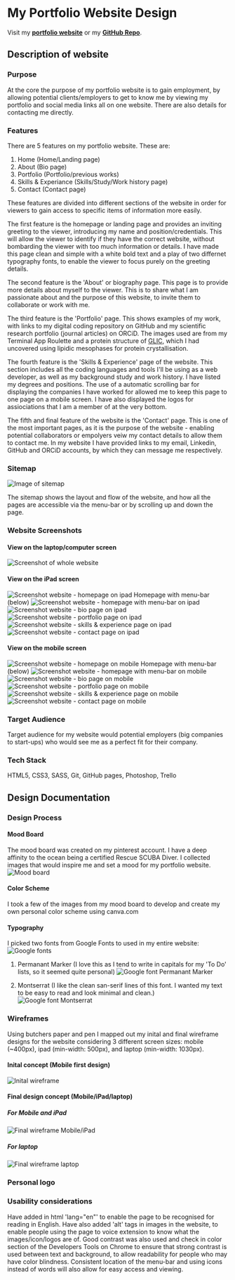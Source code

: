 # My Portfolio Website Design

Visit my **[portfolio website](https://josephine-c.github.io/)** or my **[GitHub Repo](https://github.com/josephine-c?tab=repositories)**.

## Description of website
### Purpose
At the core the purpose of my portfolio website is to gain employment, by allowing potential clients/employers to get to know me by viewing my portfolio and social media links all on one website. There are also details for contacting me directly.

### Features
There are 5 features on my portfolio website. These are:
1. Home (Home/Landing page)
2. About (Bio page)
3. Portfolio (Portfolio/previous works)
4. Skills & Experiance (Skills/Study/Work history page)
5. Contact (Contact page)

These features are divided into different sections of the website in order for viewers to gain access to specific items of information more easily.

The first feature is the homepage or landing page and provides an inviting greeting to the viewer, introducing my name and position/credentials. This will allow the viewer to identify if they have the correct website, without bombarding the viewer with too much information or details. I have made this page clean and simple with a white bold text and a play of two differnet typography fonts, to enable the viewer to focus purely on the greeting details.

The second feature is the 'About' or biography page. This page is to provide more details about myself to the viewer. This is to share what I am passionate about and the purpose of this website, to invite them to collaborate or work with me.

The third feature is the 'Portfolio' page. This shows examples of my work, with links to my digital coding repository on GitHub and my scientific research portfolio (journal articles) on ORCiD. The images used are from my Terminal App Roulette and a protein structure of [GLIC](https://www.rcsb.org/3d-view/6F7A/1), which I had uncovered using lipidic mesophases for protein crystallisation.

The fourth feature is the 'Skills & Experience' page of the website. This section includes all the coding languages and tools I'll be using as a web developer, as well as my background study and work history. I have listed my degrees and positions. The use of a automatic scrolling bar for displaying the companies I have worked for allowed me to keep this page to one page on a mobile screen. I have also displayed the logos for assiociations that I am a member of at the very bottom.

The fifth and final feature of the website is the 'Contact' page. This is one of the most important pages, as it is the purpose of the website - enabling potential collaborators or empolyers veiw my contact details to allow them to contact me. In my website I have provided links to my email, Linkedin, GitHub and ORCiD accounts, by which they can message me respectively. 

### Sitemap

![Image of sitemap](https://github.com/josephine-c/portfolio/blob/master/docs/sitemap.png "sitemap")

The sitemap shows the layout and flow of the website, and how all the pages are accessible via the menu-bar or by scrolling up and down the page.

### Website Screenshots

#### View on the laptop/computer screen
![Screenshot of whole website](https://github.com/josephine-c/portfolio/blob/master/docs/fullsite-pc.png "whole website")

#### View on the iPad screen
![Screenshot website - homepage on ipad](https://github.com/josephine-c/portfolio/blob/master/docs/ipad-home.jpg "homepage on ipad")
Homepage with menu-bar (below)
![Screenshot website - homepage with menu-bar on ipad](https://github.com/josephine-c/portfolio/blob/master/docs/ipad-home-menu.jpg "homepage with menu-bar on ipad")
![Screenshot website - bio page on ipad](https://github.com/josephine-c/portfolio/blob/master/docs/ipad-bio.jpg "bio page on ipad")
![Screenshot website - portfolio page on ipad](https://github.com/josephine-c/portfolio/blob/master/docs/ipad-portfolio.jpg "portfolio page on ipad")
![Screenshot website - skills & experience page on ipad](https://github.com/josephine-c/portfolio/blob/master/docs/ipad-skills.jpg "skills & experience page on ipad")
![Screenshot website - contact page on ipad](https://github.com/josephine-c/portfolio/blob/master/docs/ipad-contact.jpg "contact page on ipad")

#### View on the mobile screen
![Screenshot website - homepage on mobile](https://github.com/josephine-c/portfolio/blob/master/docs/mobile-home.jpg "homepage on mobile")
Homepage with menu-bar (below)
![Screenshot website - homepage with menu-bar on mobile](https://github.com/josephine-c/portfolio/blob/master/docs/mobile-home-menu.jpg "homepage with menu-bar on mobile")
![Screenshot website - bio page on mobile](https://github.com/josephine-c/portfolio/blob/master/docs/mobile-bio.jpg "bio page on mobile")
![Screenshot website - portfolio page on mobile](https://github.com/josephine-c/portfolio/blob/master/docs/mobile-portfolio.jpg "portfolio page on mobile")
![Screenshot website - skills & experience page on mobile](https://github.com/josephine-c/portfolio/blob/master/docs/mobile-skills.jpg "skills & experience page on mobile")
![Screenshot website - contact page on mobile](https://github.com/josephine-c/portfolio/blob/master/docs/mobile-contact.jpg "contact page on mobile")

### Target Audience

Target audience for my website would potential employers (big companies to start-ups) who would see me as a perfect fit for their company.

### Tech Stack

HTML5, CSS3, SASS, Git, GitHub pages, Photoshop, Trello

## Design Documentation

### Design Process

#### Mood Board
The mood board was created on my pinterest account. I have a deep affinity to the ocean being a certified Rescue SCUBA Diver. I collected images that would inspire me and set a mood for my portfolio website.
![Mood board](https://github.com/josephine-c/portfolio/blob/master/docs/moodboard_pinterest_portfolio_website.png "mood board")

#### Color Scheme
I took a few of the images from my mood board to develop and create my own personal color scheme using canva.com

#### Typography
I picked two fonts from Google Fonts to used in my entire website:
![Google fonts](https://github.com/josephine-c/portfolio/blob/master/docs/both%20fonts.jpg "Google fonts")

1. Permanant Marker (I love this as I tend to write in capitals for my 'To Do' lists, so it seemed quite personal)
![Google font Permanant Marker](https://github.com/josephine-c/portfolio/blob/master/docs/permanent_marker_font.jpg "Google font Permanant Marker")

2. Montserrat (I like the clean san-serif lines of this font. I wanted my text to be easy to read and look minimal and clean.)
![Google font Montserrat](https://github.com/josephine-c/portfolio/blob/master/docs/montserrat_san_serif_font.jpg "Google font Montserrat")


### Wireframes

Using butchers paper and pen I mapped out my inital and final wireframe designs for the website considering 3 different screen sizes: mobile (~400px), ipad (min-width: 500px), and laptop (min-width: 1030px).

#### Inital concept (Mobile first design)
![Inital wireframe](https://github.com/josephine-c/portfolio/blob/master/docs/Inital_mobile_wireframe01.png "Inital wireframe")

#### Final design concept (Mobile/iPad/laptop)
##### For Mobile and iPad
![Final wireframe Mobile/iPad](https://github.com/josephine-c/portfolio/blob/master/docs/Final_wireframe01.png "Final wireframe Mobile/iPad")

##### For laptop
![Final wireframe laptop](https://github.com/josephine-c/portfolio/blob/master/docs/Final_wireframe02.png "Final wireframe laptop")

### Personal logo

### Usability considerations

Have added in html 'lang="en"' to enable the page to be recognised for reading in English. Have also added 'alt' tags in images in the website, to enable people using the page to voice extension to know what the images/icon/logos are of. Good contrast was also used and check in color section of the Developers Tools on Chrome to ensure that strong contrast is used between text and background, to allow readability for people who may have color blindness. Consistent location of the menu-bar and using icons instead of words will also allow for easy access and viewing. 






